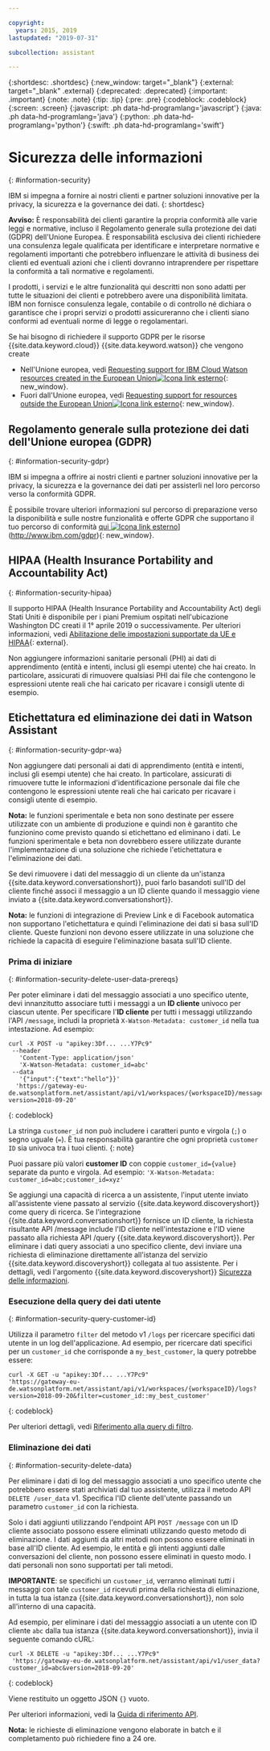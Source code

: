 ```yaml
---

copyright:
  years: 2015, 2019
lastupdated: "2019-07-31"

subcollection: assistant

---
```


{:shortdesc: .shortdesc}
{:new_window: target="_blank"}
{:external: target="_blank" .external}
{:deprecated: .deprecated}
{:important: .important}
{:note: .note}
{:tip: .tip}
{:pre: .pre}
{:codeblock: .codeblock}
{:screen: .screen}
{:javascript: .ph data-hd-programlang='javascript'}
{:java: .ph data-hd-programlang='java'}
{:python: .ph data-hd-programlang='python'}
{:swift: .ph data-hd-programlang='swift'}

# Sicurezza delle informazioni
{: #information-security}

IBM si impegna a fornire ai nostri clienti e partner soluzioni innovative per la privacy, la sicurezza e la governance dei dati.
{: shortdesc}

**Avviso:**
È responsabilità dei clienti garantire la propria conformità alle varie leggi e normative, incluso il Regolamento generale sulla protezione dei dati (GDPR) dell'Unione Europea. È responsabilità esclusiva dei clienti richiedere una consulenza legale qualificata per identificare e interpretare normative e regolamenti importanti che potrebbero influenzare le attività di business dei clienti ed eventuali azioni che i clienti dovranno intraprendere per rispettare la conformità a tali normative e regolamenti.

I prodotti, i servizi e le altre funzionalità qui descritti non sono adatti per tutte le situazioni dei clienti e potrebbero avere una disponibilità limitata. IBM non fornisce consulenza legale, contabile o di controllo né dichiara o garantisce che i propri servizi o prodotti assicureranno che i clienti siano conformi ad eventuali norme di legge o regolamentari.

Se hai bisogno di richiedere il supporto GDPR per le risorse {{site.data.keyword.cloud}} {{site.data.keyword.watson}} che vengono create

- Nell'Unione europea, vedi [Requesting support for IBM Cloud Watson resources created in the European Union![Icona link esterno](../../icons/launch-glyph.svg "Icona link esterno")](https://cloud.ibm.com/docs/services/watson/getting-started-gdpr-sar#request-EU){: new_window}.
- Fuori dall'Unione europea, vedi [Requesting support for resources outside the European Union![Icona link esterno](../../icons/launch-glyph.svg "Icona link esterno")](https://cloud.ibm.com/docs/services/watson/getting-started-gdpr-sar#request-non-EU){: new_window}.

## Regolamento generale sulla protezione dei dati dell'Unione europea (GDPR)
{: #information-security-gdpr}

IBM si impegna a offrire ai nostri clienti e partner soluzioni innovative per la privacy, la sicurezza e la governance dei dati per assisterli nel loro percorso verso la conformità GDPR.

È possibile trovare ulteriori informazioni sul percorso di preparazione verso la disponibilità e sulle nostre funzionalità e offerte GDPR che supportano il tuo percorso di conformità [qui ![Icona link esterno](../../icons/launch-glyph.svg "Icona link esterno")](../../icons/launch-glyph.svg "Icona link esterno")](http://www.ibm.com/gdpr){: new_window}.

## HIPAA (Health Insurance Portability and Accountability Act)
{: #information-security-hipaa}

Il supporto HIPAA (Health Insurance Portability and Accountability Act) degli Stati Uniti è disponibile per i piani Premium ospitati nell'ubicazione Washington DC creati il 1° aprile 2019 o successivamente. Per ulteriori informazioni, vedi [Abilitazione delle impostazioni supportate da UE e HIPAA](/docs/account?topic=account-eu-hipaa-supported#eu-hipaa-supported){: external}.

Non aggiungere informazioni sanitarie personali (PHI) ai dati di apprendimento (entità e intenti, inclusi gli esempi utente) che hai creato. In particolare, assicurati di rimuovere qualsiasi PHI dai file che contengono le espressioni utente reali che hai caricato per ricavare i consigli utente di esempio. 

## Etichettatura ed eliminazione dei dati in Watson Assistant
{: #information-security-gdpr-wa}

Non aggiungere dati personali ai dati di apprendimento (entità e intenti, inclusi gli esempi utente) che hai creato. In particolare, assicurati di rimuovere tutte le informazioni d'identificazione personale dai file che contengono le espressioni utente reali che hai caricato per ricavare i consigli utente di esempio.

**Nota:** le funzioni sperimentale e beta non sono destinate per essere utilizzate con un ambiente di produzione e quindi non è garantito che funzionino come previsto quando si etichettano ed eliminano i dati. Le funzioni sperimentale e beta non dovrebbero essere utilizzate durante l'implementazione di una soluzione che richiede l'etichettatura e l'eliminazione dei dati.

Se devi rimuovere i dati del messaggio di un cliente da un'istanza {{site.data.keyword.conversationshort}}, puoi farlo basandoti sull'ID del cliente finché associ il messaggio a un ID cliente quando il messaggio viene inviato a {{site.data.keyword.conversationshort}}.

**Nota:** le funzioni di integrazione di Preview Link e di Facebook automatica non supportano l'etichettatura e quindi l'eliminazione dei dati si basa sull'ID cliente. Queste funzioni non devono essere utilizzate in una soluzione che richiede la capacità di eseguire l'eliminazione basata sull'ID cliente.

### Prima di iniziare
{: #information-security-delete-user-data-prereqs}

Per poter eliminare i dati del messaggio associati a uno specifico utente, devi innanzitutto associare tutti i messaggi a un **ID cliente** univoco per ciascun utente. Per specificare l'**ID cliente** per tutti i messaggi utilizzando l'API `/message`, includi la proprietà `X-Watson-Metadata: customer_id` nella tua intestazione. Ad esempio:

```
curl -X POST -u "apikey:3Df... ...Y7Pc9"
 --header
   'Content-Type: application/json'
   'X-Watson-Metadata: customer_id=abc'
 --data
   '{"input":{"text":"hello"}}'
  'https://gateway-eu-de.watsonplatform.net/assistant/api/v1/workspaces/{workspaceID}/message?version=2018-09-20'
```
{: codeblock}

La stringa `customer_id` non può includere i caratteri punto e virgola (`;`) o segno uguale (`=`). È tua responsabilità garantire che ogni proprietà `customer ID` sia univoca tra i tuoi clienti.
{: note}

Puoi passare più valori **customer ID** con coppie `customer_id={value}` separate da punto e virgola. Ad esempio: `'X-Watson-Metadata: customer_id=abc;customer_id=xyz'`

Se aggiungi una capacità di ricerca a un assistente, l'input utente inviato all'assistente viene passato al servizio {{site.data.keyword.discoveryshort}} come query di ricerca. Se l'integrazione {{site.data.keyword.conversationshort}} fornisce un ID cliente, la richiesta risultante API /message include l'ID cliente nell'intestazione e l'ID viene passato alla richiesta API /query {{site.data.keyword.discoveryshort}}. Per eliminare i dati query associati a uno specifico cliente, devi inviare una richiesta di eliminazione direttamente all'istanza del servizio {{site.data.keyword.discoveryshort}} collegata al tuo assistente. Per i dettagli, vedi l'argomento {{site.data.keyword.discoveryshort}} [Sicurezza delle informazioni](https://cloud.ibm.com/docs/services/discovery/information-security#gdpr-discovery).

### Esecuzione della query dei dati utente
{: #information-security-query-customer-id}

Utilizza il parametro `filter` del metodo v1 `/logs` per ricercare specifici dati utente in un log dell'applicazione. Ad esempio, per ricercare dati specifici per un `customer_id` che corrisponde a `my_best_customer`, la query potrebbe essere:

``` curl
curl -X GET -u "apikey:3Df... ...Y7Pc9"
'https://gateway-eu-de.watsonplatform.net/assistant/api/v1/workspaces/{workspaceID}/logs?version=2018-09-20&filter=customer_id::my_best_customer'
```
{: codeblock}

Per ulteriori dettagli, vedi [Riferimento alla query di filtro](/docs/services/assistant?topic=assistant-filter-reference).

### Eliminazione dei dati
{: #information-security-delete-data}

Per eliminare i dati di log del messaggio associati a uno specifico utente che potrebbero essere stati archiviati dal tuo assistente, utilizza il metodo API `DELETE /user_data` v1. Specifica l'ID cliente dell'utente passando un parametro `customer_id` con la richiesta.

Solo i dati aggiunti utilizzando l'endpoint API `POST /message` con un ID cliente associato possono essere eliminati utilizzando questo metodo di eliminazione. I dati aggiunti da altri metodi non possono essere eliminati in base all'ID cliente. Ad esempio, le entità e gli intenti aggiunti dalle conversazioni del cliente, non possono essere eliminati in questo modo. I dati personali non sono supportati per tali metodi.

**IMPORTANTE**: se specifichi un `customer_id`, verranno eliminati *tutti* i messaggi con tale `customer_id` ricevuti prima della richiesta di eliminazione, in tutta la tua istanza {{site.data.keyword.conversationshort}}, non solo all'interno di una capacità.

Ad esempio, per eliminare i dati del messaggio associati a un utente con ID cliente `abc` dalla tua istanza {{site.data.keyword.conversationshort}}, invia il seguente comando cURL:

```
curl -X DELETE -u "apikey:3Df... ...Y7Pc9"
 'https://gateway-eu-de.watsonplatform.net/assistant/api/v1/user_data?customer_id=abc&version=2018-09-20'
```
{: codeblock}

Viene restituito un oggetto JSON `{}` vuoto.

Per ulteriori informazioni, vedi la [Guida di riferimento API](https://cloud.ibm.com/apidocs/assistant?curl=#delete-labeled-data).

**Nota:** le richieste di eliminazione vengono elaborate in batch e il completamento può richiedere fino a 24 ore.
